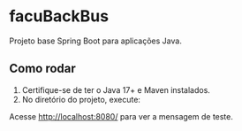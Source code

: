 # facuBackBus

Projeto base Spring Boot para aplicações Java.



## Como rodar

1. Certifique-se de ter o Java 17+ e Maven instalados.
2. No diretório do projeto, execute:


Acesse [http://localhost:8080/](http://localhost:8080/) para ver a mensagem de teste.
